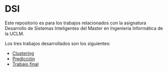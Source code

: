 # DSI
Este repositorio es para los trabajos relacionados con la asignatura Desarrollo de Sistemas Inteligentes del Master en Ingeniería Informática de la UCLM.

Los tres trabajos desarrollados son los siguientes:

* [Clustering](https://github.com/Xiul109/DSI/tree/master/clustering)
* [Predicción](https://github.com/Xiul109/DSI/tree/master/prediccion)
* [Trabajo final](https://github.com/Xiul109/DSI/tree/master/final)
